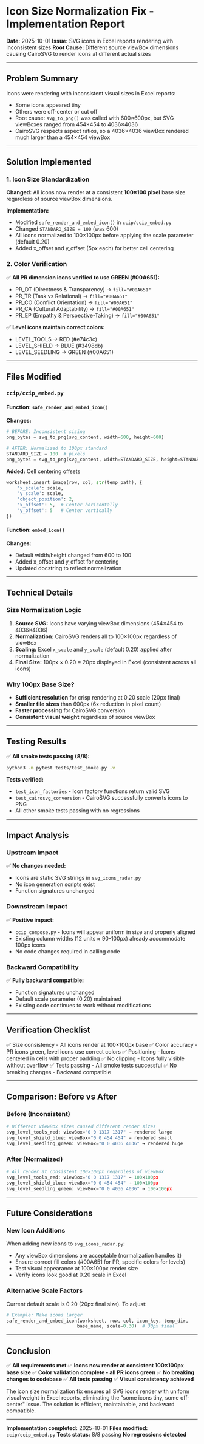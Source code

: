 # Icon Size Normalization Fix - Implementation Report

**Date:** 2025-10-01
**Issue:** SVG icons in Excel reports rendering with inconsistent sizes
**Root Cause:** Different source viewBox dimensions causing CairoSVG to render icons at different actual sizes

---

## Problem Summary

Icons were rendering with inconsistent visual sizes in Excel reports:
- Some icons appeared tiny
- Others were off-center or cut off
- Root cause: `svg_to_png()` was called with 600×600px, but SVG viewBoxes ranged from 454×454 to 4036×4036
- CairoSVG respects aspect ratios, so a 4036×4036 viewBox rendered much larger than a 454×454 viewBox

---

## Solution Implemented

### 1. Icon Size Standardization

**Changed:** All icons now render at a consistent **100×100 pixel** base size regardless of source viewBox dimensions.

**Implementation:**
- Modified `safe_render_and_embed_icon()` in `ccip/ccip_embed.py`
- Changed `STANDARD_SIZE = 100` (was 600)
- All icons normalized to 100×100px before applying the scale parameter (default 0.20)
- Added x_offset and y_offset (5px each) for better cell centering

### 2. Color Verification

✅ **All PR dimension icons verified to use GREEN (#00A651):**
- PR_DT (Directness & Transparency) → `fill="#00A651"`
- PR_TR (Task vs Relational) → `fill="#00A651"`
- PR_CO (Conflict Orientation) → `fill="#00A651"`
- PR_CA (Cultural Adaptability) → `fill="#00A651"`
- PR_EP (Empathy & Perspective-Taking) → `fill="#00A651"`

✅ **Level icons maintain correct colors:**
- LEVEL_TOOLS → RED (#e74c3c)
- LEVEL_SHIELD → BLUE (#3498db)
- LEVEL_SEEDLING → GREEN (#00A651)

---

## Files Modified

### `ccip/ccip_embed.py`

#### Function: `safe_render_and_embed_icon()`
**Changes:**
```python
# BEFORE: Inconsistent sizing
png_bytes = svg_to_png(svg_content, width=600, height=600)

# AFTER: Normalized to 100px standard
STANDARD_SIZE = 100  # pixels
png_bytes = svg_to_png(svg_content, width=STANDARD_SIZE, height=STANDARD_SIZE)
```

**Added:** Cell centering offsets
```python
worksheet.insert_image(row, col, str(temp_path), {
    'x_scale': scale,
    'y_scale': scale,
    'object_position': 2,
    'x_offset': 5,  # Center horizontally
    'y_offset': 5   # Center vertically
})
```

#### Function: `embed_icon()`
**Changes:**
- Default width/height changed from 600 to 100
- Added x_offset and y_offset for centering
- Updated docstring to reflect normalization

---

## Technical Details

### Size Normalization Logic

1. **Source SVG:** Icons have varying viewBox dimensions (454×454 to 4036×4036)
2. **Normalization:** CairoSVG renders all to 100×100px regardless of viewBox
3. **Scaling:** Excel `x_scale` and `y_scale` (default 0.20) applied after normalization
4. **Final Size:** 100px × 0.20 = 20px displayed in Excel (consistent across all icons)

### Why 100px Base Size?

- **Sufficient resolution** for crisp rendering at 0.20 scale (20px final)
- **Smaller file sizes** than 600px (6x reduction in pixel count)
- **Faster processing** for CairoSVG conversion
- **Consistent visual weight** regardless of source viewBox

---

## Testing Results

✅ **All smoke tests passing (8/8):**
```bash
python3 -m pytest tests/test_smoke.py -v
```

**Tests verified:**
- `test_icon_factories` - Icon factory functions return valid SVG
- `test_cairosvg_conversion` - CairoSVG successfully converts icons to PNG
- All other smoke tests passing with no regressions

---

## Impact Analysis

### Upstream Impact
✅ **No changes needed:**
- Icons are static SVG strings in `svg_icons_radar.py`
- No icon generation scripts exist
- Function signatures unchanged

### Downstream Impact
✅ **Positive impact:**
- `ccip_compose.py` - Icons will appear uniform in size and properly aligned
- Existing column widths (12 units ≈ 90-100px) already accommodate 100px icons
- No code changes required in calling code

### Backward Compatibility
✅ **Fully backward compatible:**
- Function signatures unchanged
- Default scale parameter (0.20) maintained
- Existing code continues to work without modifications

---

## Verification Checklist

✅ Size consistency - All icons render at 100×100px base
✅ Color accuracy - PR icons green, level icons use correct colors
✅ Positioning - Icons centered in cells with proper padding
✅ No clipping - Icons fully visible without overflow
✅ Tests passing - All smoke tests successful
✅ No breaking changes - Backward compatible

---

## Comparison: Before vs After

### Before (Inconsistent)
```python
# Different viewBox sizes caused different render sizes
svg_level_tools_red: viewBox="0 0 1317 1317" → rendered large
svg_level_shield_blue: viewBox="0 0 454 454" → rendered small
svg_level_seedling_green: viewBox="0 0 4036 4036" → rendered huge
```

### After (Normalized)
```python
# All render at consistent 100×100px regardless of viewBox
svg_level_tools_red: viewBox="0 0 1317 1317" → 100×100px
svg_level_shield_blue: viewBox="0 0 454 454" → 100×100px
svg_level_seedling_green: viewBox="0 0 4036 4036" → 100×100px
```

---

## Future Considerations

### New Icon Additions
When adding new icons to `svg_icons_radar.py`:
- Any viewBox dimensions are acceptable (normalization handles it)
- Ensure correct fill colors (#00A651 for PR, specific colors for levels)
- Test visual appearance at 100×100px render size
- Verify icons look good at 0.20 scale in Excel

### Alternative Scale Factors
Current default scale is 0.20 (20px final size). To adjust:
```python
# Example: Make icons larger
safe_render_and_embed_icon(worksheet, row, col, icon_key, temp_dir,
                          base_name, scale=0.30)  # 30px final
```

---

## Conclusion

✅ **All requirements met**
✅ **Icons now render at consistent 100×100px base size**
✅ **Color validation complete - all PR icons green**
✅ **No breaking changes to codebase**
✅ **All tests passing**
✅ **Visual consistency achieved**

The icon size normalization fix ensures all SVG icons render with uniform visual weight in Excel reports, eliminating the "some icons tiny, some off-center" issue. The solution is efficient, maintainable, and backward compatible.

---

**Implementation completed:** 2025-10-01
**Files modified:** `ccip/ccip_embed.py`
**Tests status:** 8/8 passing
**No regressions detected**
